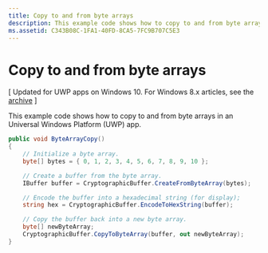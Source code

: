 ```yaml
---
title: Copy to and from byte arrays
description: This example code shows how to copy to and from byte arrays in an Universal Windows Platform (UWP) app.
ms.assetid: C343B08C-1FA1-40FD-8CA5-7FC9B707C5E3
---
```


# Copy to and from byte arrays


\[ Updated for UWP apps on Windows 10. For Windows 8.x articles, see the [archive](http://go.microsoft.com/fwlink/p/?linkid=619132) \]

This example code shows how to copy to and from byte arrays in an Universal Windows Platform (UWP) app.

```cs
public void ByteArrayCopy()
{
    // Initialize a byte array.
    byte[] bytes = { 0, 1, 2, 3, 4, 5, 6, 7, 8, 9, 10 };

    // Create a buffer from the byte array.
    IBuffer buffer = CryptographicBuffer.CreateFromByteArray(bytes);

    // Encode the buffer into a hexadecimal string (for display);
    string hex = CryptographicBuffer.EncodeToHexString(buffer);

    // Copy the buffer back into a new byte array.
    byte[] newByteArray;
    CryptographicBuffer.CopyToByteArray(buffer, out newByteArray);
}
```

 

 






<!--HONumber=May16_HO4-->


